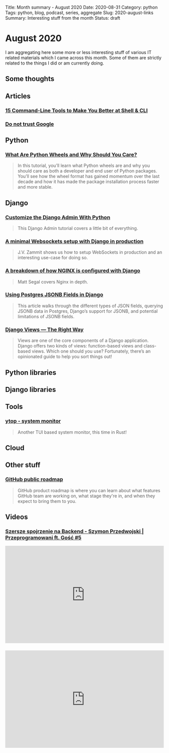 Title: Month summary - August 2020
Date: 2020-08-31
Category: python
Tags: python, blog, podcast, series, aggregate
Slug: 2020-august-links
Summary: Interesting stuff from the month
Status: draft


# August 2020

I am aggregating here some more or less interesting stuff of various IT related materials which I came across this month.
Some of them are strictly related to the things I did or am currently doing.

## Some thoughts

## Articles

### [15 Command-Line Tools to Make You Better at Shell & CLI](https://dev.to/zaiste/15-command-line-tools-to-make-you-better-at-shell-cli-35n6)

> 

### [Do not trust Google](https://lukeboyle.com/blog-posts/2020/08/do-not-trust-google)

> 

## Python

### [What Are Python Wheels and Why Should You Care?](https://realpython.com/python-wheels/)

> In this tutorial, you’ll learn what Python wheels are and why you should care as both a developer and end user of Python packages. You’ll see how the wheel format has gained momentum over the last decade and how it has made the package installation process faster and more stable.

## Django

### [Customize the Django Admin With Python](https://realpython.com/customize-django-admin-python)

> This Django Admin tutorial covers a little bit of everything.

### [A minimal Websockets setup with Django in production](https://www.untangled.dev/2020/08/02/django-websockets-minimal-setup/)

> J.V. Zammit shows us how to setup WebSockets in production and an interesting use-case for doing so.

### [A breakdown of how NGINX is configured with Django](https://mattsegal.dev/nginx-django-reverse-proxy-config.html)

> Matt Segal covers Nginx in depth.

### [Using Postgres JSONB Fields in Django](https://pganalyze.com/blog/postgres-jsonb-django-python)

> This article walks through the different types of JSON fields, querying JSONB data in Postgres, Django’s support for JSONB, and potential limitations of JSONB fields.

### [Django Views — The Right Way](https://spookylukey.github.io/django-views-the-right-way/)

> Views are one of the core components of a Django application. Django offers two kinds of views: function-based views and class-based views. Which one should you use? Fortunately, there’s an opinionated guide to help you sort things out!

## Python libraries

## Django libraries

## Tools

### [ytop - system monitor](https://github.com/cjbassi/ytop)

> Another TUI based system monitor, this time in Rust!

## Cloud

## Other stuff

### [GitHub public roadmap](https://github.com/github/roadmap)

> GitHub product roadmap is where you can learn about what features GitHub team are working on, what stage they're in, and when they expect to bring them to you.

## Videos

### [Szersze spojrzenie na Backend - Szymon Przedwojski | Przeprogramowani ft. Gość #5](https://www.youtube.com/watch?v=c-Gi7OaykQo)
<div class="videoWrapper" style="height:0; padding-bottom:56.25%; padding-top:25px; position:relative" height="0">
    <iframe style="position:absolute; top:0; width:100%" height="100%" width="100%"' src="https://www.youtube.com/embed/c-Gi7OaykQo" frameborder="0" allow="accelerometer; autoplay; encrypted-media; gyroscope; picture-in-picture" allowfullscreen></iframe>
</div>




### [](https://www.youtube.com/watch?v=VIDEO_ID)
<div class="videoWrapper" style="height:0; padding-bottom:56.25%; padding-top:25px; position:relative" height="0">
    <iframe style="position:absolute; top:0; width:100%" height="100%" width="100%"' src="https://www.youtube.com/embed/VIDEO_ID" frameborder="0" allow="accelerometer; autoplay; encrypted-media; gyroscope; picture-in-picture" allowfullscreen></iframe>
</div>


